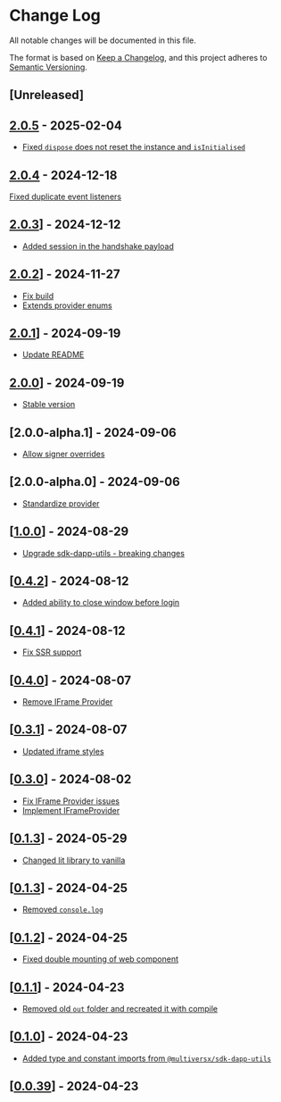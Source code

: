 # Change Log

All notable changes will be documented in this file.

The format is based on [Keep a Changelog](https://keepachangelog.com/en/1.0.0/),
and this project adheres to [Semantic Versioning](https://semver.org/spec/v2.0.0.html).

## [Unreleased]

## [2.0.5](https://github.com/multiversx/mx-sdk-js-web-wallet-cross-window-provider/pull/79) - 2025-02-04

- [Fixed `dispose` does not reset the instance and `isInitialised`](https://github.com/multiversx/mx-sdk-js-web-wallet-cross-window-provider/pull/78)

## [2.0.4](https://github.com/multiversx/mx-sdk-js-web-wallet-cross-window-provider/pull/76) - 2024-12-18

[Fixed duplicate event listeners](https://github.com/multiversx/mx-sdk-js-web-wallet-cross-window-provider/pull/75)

## [2.0.3](https://github.com/multiversx/mx-sdk-js-web-wallet-cross-window-provider/pull/74)] - 2024-12-12

- [Added session in the handshake payload](https://github.com/multiversx/mx-sdk-js-web-wallet-cross-window-provider/pull/73)

## [2.0.2](https://github.com/multiversx/mx-sdk-js-web-wallet-cross-window-provider/pull/70)] - 2024-11-27

- [Fix build](https://github.com/multiversx/mx-sdk-js-web-wallet-cross-window-provider/pull/71)
- [Extends provider enums](https://github.com/multiversx/mx-sdk-js-web-wallet-cross-window-provider/pull/69)

## [2.0.1](https://github.com/multiversx/mx-sdk-js-web-wallet-cross-window-provider/pull/68)] - 2024-09-19

- [Update README](https://github.com/multiversx/mx-sdk-js-web-wallet-cross-window-provider/pull/55)

## [2.0.0](https://github.com/multiversx/mx-sdk-js-web-wallet-cross-window-provider/pull/67)] - 2024-09-19

- [Stable version](https://github.com/multiversx/mx-sdk-js-web-wallet-cross-window-provider/pull/66)

## [2.0.0-alpha.1] - 2024-09-06

- [Allow signer overrides](https://github.com/multiversx/mx-sdk-js-web-wallet-cross-window-provider/commit/7fe6c7167588e7d58e291f6d978701bb1ad8d59a)

## [2.0.0-alpha.0] - 2024-09-06

- [Standardize provider](https://github.com/multiversx/mx-sdk-js-web-wallet-cross-window-provider/pull/65)

## [[1.0.0](https://github.com/multiversx/mx-sdk-js-web-wallet-cross-window-provider/pull/61)] - 2024-08-29

- [Upgrade sdk-dapp-utils - breaking changes](https://github.com/multiversx/mx-sdk-js-web-wallet-cross-window-provider/pull/60)

## [[0.4.2](https://github.com/multiversx/mx-sdk-js-web-wallet-cross-window-provider/pull/59)] - 2024-08-12

- [Added ability to close window before login](https://github.com/multiversx/mx-sdk-js-web-wallet-cross-window-provider/pull/58)

## [[0.4.1](https://github.com/multiversx/mx-sdk-js-web-wallet-cross-window-provider/pull/57)] - 2024-08-12

- [Fix SSR support](https://github.com/multiversx/mx-sdk-js-web-wallet-cross-window-provider/pull/56)

## [[0.4.0](https://github.com/multiversx/mx-sdk-js-web-wallet-cross-window-provider/pull/54)] - 2024-08-07

- [Remove IFrame Provider](https://github.com/multiversx/mx-sdk-js-web-wallet-cross-window-provider/pull/53)

## [[0.3.1](https://github.com/multiversx/mx-sdk-js-web-wallet-cross-window-provider/pull/52)] - 2024-08-07

- [Updated iframe styles](https://github.com/multiversx/mx-sdk-js-web-wallet-cross-window-provider/pull/50)

## [[0.3.0](https://github.com/multiversx/mx-sdk-js-web-wallet-cross-window-provider/pull/48)] - 2024-08-02

- [Fix IFrame Provider issues](https://github.com/multiversx/mx-sdk-js-web-wallet-cross-window-provider/pull/47)
- [Implement IFrameProvider](https://github.com/multiversx/mx-sdk-js-web-wallet-cross-window-provider/pull/46)

## [[0.1.3](https://github.com/multiversx/mx-sdk-js-web-wallet-cross-window-provider/pull/45)] - 2024-05-29

- [Changed lit library to vanilla](https://github.com/multiversx/mx-sdk-js-web-wallet-cross-window-provider/pull/44)

## [[0.1.3](https://github.com/multiversx/mx-sdk-js-web-wallet-cross-window-provider/pull/42)] - 2024-04-25

- [Removed `console.log`](https://github.com/multiversx/mx-sdk-js-web-wallet-cross-window-provider/pull/41)

## [[0.1.2](https://github.com/multiversx/mx-sdk-js-web-wallet-cross-window-provider/pull/40)] - 2024-04-25

- [Fixed double mounting of web component](https://github.com/multiversx/mx-sdk-js-web-wallet-cross-window-provider/pull/39)

## [[0.1.1](https://github.com/multiversx/mx-sdk-js-web-wallet-cross-window-provider/pull/38)] - 2024-04-23

- [Removed old `out` folder and recreated it with compile](https://github.com/multiversx/mx-sdk-js-web-wallet-cross-window-provider/pull/38)

## [[0.1.0](https://github.com/multiversx/mx-sdk-js-web-wallet-cross-window-provider/pull/37)] - 2024-04-23

- [Added type and constant imports from `@multiversx/sdk-dapp-utils`](https://github.com/multiversx/mx-sdk-js-web-wallet-cross-window-provider/pull/34)

## [[0.0.39](https://github.com/multiversx/mx-sdk-js-web-wallet-cross-window-provider/pull/33)] - 2024-04-23
